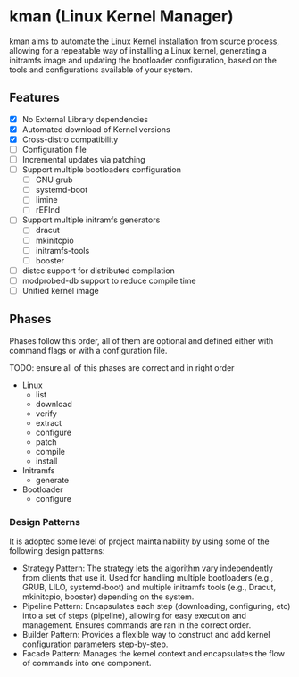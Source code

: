 # kman (Linux Kernel Manager)

kman aims to automate the Linux Kernel installation from source process, allowing for a
repeatable way of installing a Linux kernel, generating a initramfs image and updating
the bootloader configuration, based on the tools and configurations available of your system.

## Features

- [x] No External Library dependencies
- [x] Automated download of Kernel versions
- [x] Cross-distro compatibility
- [ ] Configuration file
- [ ] Incremental updates via patching
- [ ] Support multiple bootloaders configuration
    - [ ] GNU grub
    - [ ] systemd-boot
    - [ ] limine
    - [ ] rEFInd
- [ ] Support multiple initramfs generators
    - [ ] dracut
    - [ ] mkinitcpio
    - [ ] initramfs-tools
    - [ ] booster
- [ ] distcc support for distributed compilation
- [ ] modprobed-db support to reduce compile time
- [ ] Unified kernel image

## Phases

Phases follow this order, all of them are optional and 
defined either with command flags or with a configuration file.

TODO: ensure all of this phases are correct and in right order

- Linux
	- list
	- download
	- verify
	- extract
	- configure
	- patch
	- compile
	- install
- Initramfs
	- generate
- Bootloader
	- configure

### Design Patterns

It is adopted some level of project maintainability by using some
of the following design patterns:

- Strategy Pattern: The strategy lets the algorithm vary independently from clients
  that use it. Used for handling multiple bootloaders (e.g., GRUB, LILO, systemd-boot)
  and multiple initramfs tools (e.g., Dracut, mkinitcpio, booster) depending on the system.
- Pipeline Pattern: Encapsulates each step (downloading, configuring, etc)
  into a set of steps (pipeline), allowing for easy execution and management. Ensures commands
  are ran in the correct order.
- Builder Pattern: Provides a flexible way to construct and add kernel configuration parameters
  step-by-step.
- Facade Pattern: Manages the kernel context and encapsulates the flow of commands into one component.
